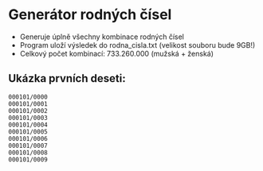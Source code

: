 # Generátor rodných čísel

- Generuje úplně všechny kombinace rodných čísel
- Program uloží výsledek do rodna_cisla.txt (velikost souboru bude 9GB!)
- Celkový počet kombinací: 733.260.000 (mužská + ženská)

## Ukázka prvních deseti:
```
000101/0000
000101/0001
000101/0002
000101/0003
000101/0004
000101/0005
000101/0006
000101/0007
000101/0008
000101/0009
```
